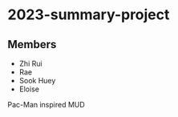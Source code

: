 # 2023-summary-project

## Members

- Zhi Rui
- Rae
- Sook Huey
- Eloise

<Description of your project>
Pac-Man inspired MUD
